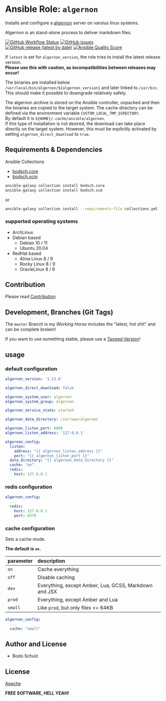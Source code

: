 
# Ansible Role:  `algernon`

Installs and configure a [algernon](https://github.com/xyproto/algernon) server on varoius linux systems.

Algernon is an stand-alone process to deliver markdown files.


[![GitHub Workflow Status](https://img.shields.io/github/actions/workflow/status/bodsch/ansible-algernon/main.yml?branch=main)][ci]
[![GitHub issues](https://img.shields.io/github/issues/bodsch/ansible-algernon)][issues]
[![GitHub release (latest by date)](https://img.shields.io/github/v/release/bodsch/ansible-algernon)][releases]
[![Ansible Quality Score](https://img.shields.io/ansible/quality/50067?label=role%20quality)][quality]

[ci]: https://github.com/bodsch/ansible-algernon/actions
[issues]: https://github.com/bodsch/ansible-algernon/issues?q=is%3Aopen+is%3Aissue
[releases]: https://github.com/bodsch/ansible-algernon/releases
[quality]: https://galaxy.ansible.com/bodsch/algernon


If `latest` is set for `algernon_version`, the role tries to install the latest release version.  
**Please use this with caution, as incompatibilities between releases may occur!**

The binaries are installed below `/usr/local/bin/algernon/${algernon_version}` and later linked to `/usr/bin`.
This should make it possible to downgrade relatively safely.

The algernon archive is stored on the Ansible controller, unpacked and then the binaries are copied to the target system.
The cache directory can be defined via the environment variable `CUSTOM_LOCAL_TMP_DIRECTORY`.  
By default it is `${HOME}/.cache/ansible/algernon`.  
If this type of installation is not desired, the download can take place directly on the target system. 
However, this must be explicitly activated by setting `algernon_direct_download` to `true`.


## Requirements & Dependencies

Ansible Collections

- [bodsch.core](https://github.com/bodsch/ansible-collection-core)
- [bodsch.scm](https://github.com/bodsch/ansible-collection-scm)

```bash
ansible-galaxy collection install bodsch.core
ansible-galaxy collection install bodsch.scm
```
or
```bash
ansible-galaxy collection install --requirements-file collections.yml
```

### supported operating systems

* ArchLinux
* Debian based
    - Debian 10 / 11
    - Ubuntu 20.04
* RedHat based
    - Alma Linux 8 / 9
    - Rocky Linux 8 / 9
    - OracleLinux 8 / 9

## Contribution

Please read [Contribution](CONTRIBUTING.md)

## Development,  Branches (Git Tags)

The `master` Branch is my *Working Horse* includes the "latest, hot shit" and can be complete broken!

If you want to use something stable, please use a [Tagged Version](https://github.com/bodsch/ansible-algernon/tags)!
    
    
## usage

### default configuration

```yaml
algernon_version: '1.13.0'

algernon_direct_download: false

algernon_system_user: algernon
algernon_system_group: algernon

algernon_service_state: started

algernon_data_directory: /var/www/algernon

algernon_listen_port: 8090
algernon_listen_address: '127.0.0.1'

algernon_config:
  listen:
    address: "{{ algernon_listen_address }}"
    port: "{{ algernon_listen_port }}"
  data_directory: "{{ algernon_data_directory }}"
  cache: "on"
  redis:
    host: 127.0.0.1
```

### redis configuration

```yaml
algernon_config:
  ...
  redis:
    host: 127.0.0.1
    port: 6379
```

### cache configuration

Sets a cache mode.

**The default is `on`.**

| parameter | description |
| :----     | :-----      |
| `on`      | Cache everything |
| `off`     | Disable caching |
| `dev`     | Everything, except Amber, Lua, GCSS, Markdown and JSX |
| `prod`    | Everything, except Amber and Lua |
| `small`   | Like `prod`, but only files <= 64KB |

```yaml
algernon_config:
  ...
  cache: "small"
```

## Author and License

- Bodo Schulz

## License

[Apache](LICENSE)

**FREE SOFTWARE, HELL YEAH!**
